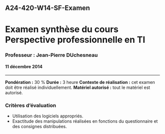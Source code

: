 ## A24-420-W14-SF-Examen
# Examen synthèse du cours Perspective professionnelle en TI
### Professeur : Jean-Pierre DUchesneau
#### 11 décembre 2014

---
**Pondération :** 30 %
**Durée :** 3 heure
**Contexte de réalisation :** cet examen doit être réalisé individuellement.
**Matériel autorisé :** tout le matériel est autorisé.

### Critères d’évaluation

- Utilisation des logiciels appropriés.
- Exactitude des manipulations réalisées en fonctions du questionnaire et des consignes distribuées.

